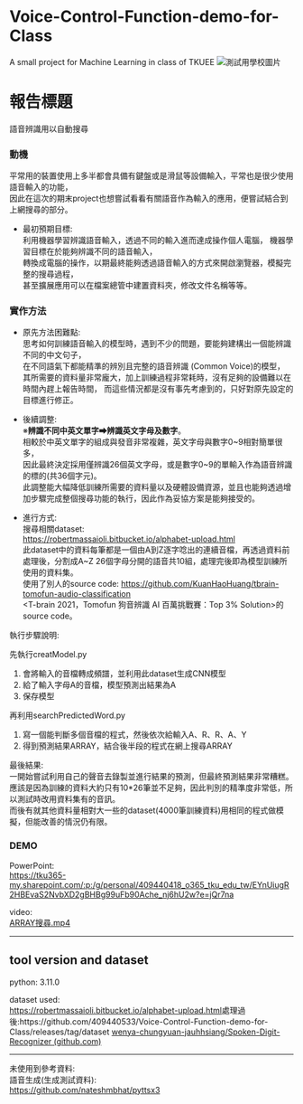 # Voice-Control-Function-demo-for-Class
A small project for Machine Learning in class of TKUEE
![測試用學校圖片](http://www.ee.tku.edu.tw/wp-content/uploads/2017/03/%E6%B7%A1%E6%B1%9F%E5%A4%A7%E5%AD%B8%E9%9B%BB%E6%A9%9F-06.png)  
# 報告標題
語音辨識用以自動搜尋

### 動機
平常用的裝置使用上多半都會具備有鍵盤或是滑鼠等設備輸入，平常也是很少使用語音輸入的功能，  
因此在這次的期末project也想嘗試看看有關語音作為輸入的應用，便嘗試結合到上網搜尋的部分。
 - 最初預期目標:  
利用機器學習辨識語音輸入，透過不同的輸入進而達成操作個人電腦，
機器學習目標在於能夠辨識不同的語音輸入，  
轉換成電腦的操作，以期最終能夠透過語音輸入的方式來開啟瀏覽器，模擬完整的搜尋過程，  
甚至擴展應用可以在檔案總管中建置資料夾，修改文件名稱等等。  

### 實作方法
 - 原先方法困難點:  
思考如何訓練語音輸入的模型時，遇到不少的問題，要能夠建構出一個能辨識不同的中文句子，  
在不同語氣下都能精準的辨別且完整的語音辨識 (Common Voice)的模型，
其所需要的資料量非常龐大，加上訓練過程非常耗時，沒有足夠的設備難以在時間內趕上報告時間，
而這些情況都是沒有事先考慮到的，只好對原先設定的目標進行修正。

 - 後續調整:   
※**辨識不同中英文單字⮕辨識英文字母及數字**。  
相較於中英文單字的組成與發音非常複雜，英文字母與數字0\~9相對簡單很多，  
因此最終決定採用僅辨識26個英文字母，或是數字0\~9的單輸入作為語音辨識的標的(共36個字元)。  
此調整能大幅降低訓練所需要的資料量以及硬體設備資源，並且也能夠透過增加步驟完成整個搜尋功能的執行，因此作為妥協方案是能夠接受的。

 - 進行方式:  
搜尋相關dataset:  
https://robertmassaioli.bitbucket.io/alphabet-upload.html  
此dataset中的資料每筆都是一個由A到Z逐字唸出的連續音檔，再透過資料前處理後，分割成A~Z 26個字母分開的語音共10組，處理完後即為模型訓練所使用的資料集。  
使用了別人的source code:
https://github.com/KuanHaoHuang/tbrain-tomofun-audio-classification  
<T-brain 2021，Tomofun 狗音辨識 AI 百萬挑戰賽：Top 3% Solution>的source code。  

執行步驟說明:  

先執行creatModel.py
 1. 會將輸入的音檔轉成頻譜，並利用此dataset生成CNN模型  
 2. 給了輸入字母A的音檔，模型預測出結果為A  
 3. 保存模型

再利用searchPredictedWord.py  
 1. 寫一個能判斷多個音檔的程式，然後依次給輸入A、R、R、A、Y  
 2. 得到預測結果ARRAY，結合後半段的程式在網上搜尋ARRAY  
 

最後結果:  
一開始嘗試利用自己的聲音去錄製並進行結果的預測，但最終預測結果非常糟糕。  
應該是因為訓練的資料大約只有10*26筆並不足夠，因此判別的精準度非常低，所以測試時改用資料集有的音訊。  
而後有就其他資料量相對大一些的dataset(4000筆訓練資料)用相同的程式做模擬，但能改善的情況仍有限。  
### DEMO  
PowerPoint:  
https://tku365-my.sharepoint.com/:p:/g/personal/409440418_o365_tku_edu_tw/EYnUiugR2HBEvaS2NvbXD2gBHBg99uFb90Ache_nj6hU2w?e=jQr7na

video:  
[ARRAY搜尋.mp4](https://github.com/409440533/Voice-Control-Function-demo-for-Class/blob/main/ARRAY%E6%90%9C%E5%B0%8B.mp4)

---
## tool version and dataset
python: 3.11.0

dataset used:  
[https://robertmassaioli.bitbucket.io/alphabet-upload.html ​](https://robertmassaioli.bitbucket.io/alphabet-upload.html?)處理過後:https://github.com/409440533/Voice-Control-Function-demo-for-Class/releases/tag/dataset  
[wenya-chungyuan-jauhhsiang/Spoken-Digit-Recognizer (github.com) ](https://github.com/wenya-chungyuan-jauhhsiang/Spoken-Digit-Recognizer)

---
未使用到參考資料:  
語音生成(生成測試資料):  
https://github.com/nateshmbhat/pyttsx3

